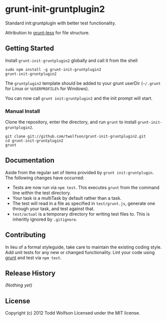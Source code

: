 # grunt-init-gruntplugin2

Standard init:gruntplugin with better test functionality.

Attribution to [grunt-less](https://github.com/jharding/grunt-less) for file structure.

## Getting Started
Install `grunt-init-gruntplugin2` globally and call it from the shell
```shell
sudo npm install -g grunt-init-gruntplugin2
grunt-init-gruntplugin2
```

The `gruntplugin2` template should be added to your grunt userDir (`~/.grunt` for Linux or `%USERPROFILE%` for Windows).

You can now call `grunt init:gruntplugin2` and the init prompt will start.

### Manual Install
Clone the repository, enter the directory, and run `grunt` to install `grunt-init-gruntplugin2`.
```shell
git clone git://github.com/twolfson/grunt-init-gruntplugin2.git
cd grunt-init-gruntplugin2
grunt
```

[grunt]: http://gruntjs.com/
[getting_started]: https://github.com/gruntjs/grunt/blob/master/docs/getting_started.md

## Documentation
Aside from the regular set of items provided by `grunt init:gruntplugin`. The following changes have occurred:

- Tests are now run via `npm test`. This executes `grunt` from the command line *within* the test directory.
- Your task is a multiTask by default rather than a task.
- The test will read in a file as specified in `test/grunt.js`, generate one through your task, and test against that.
- `test/actual` is a temporary directory for writing test files to. This is inheritly ignored by `.gitignore`.

## Contributing
In lieu of a formal styleguide, take care to maintain the existing coding style. Add unit tests for any new or changed functionality. Lint your code using [grunt][grunt] and test via `npm test`.

## Release History
_(Nothing yet)_

## License
Copyright (c) 2012 Todd Wolfson
Licensed under the MIT license.
